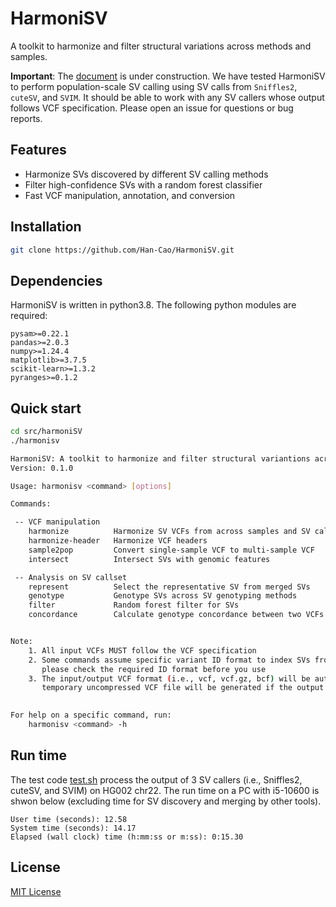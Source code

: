 # HarmoniSV
A toolkit to harmonize and filter structural variations across methods and samples.

**Important**: The [document] is under construction. We have tested HarmoniSV to perform population-scale SV calling using SV calls from `Sniffles2`, `cuteSV`, and `SVIM`. It should be able to work with any SV callers whose output follows VCF specification. Please open an issue for questions or bug reports.

## Features
- Harmonize SVs discovered by different SV calling methods
- Filter high-confidence SVs with a random forest classifier
- Fast VCF manipulation, annotation, and conversion

## Installation
``` bash
git clone https://github.com/Han-Cao/HarmoniSV.git
```
## Dependencies
HarmoniSV is written in python3.8. The following python modules are required:
```
pysam>=0.22.1
pandas>=2.0.3
numpy>=1.24.4
matplotlib>=3.7.5
scikit-learn>=1.3.2
pyranges>=0.1.2
```

## Quick start
``` bash
cd src/harmoniSV
./harmonisv

HarmoniSV: A toolkit to harmonize and filter structural variantions across methods and samples
Version: 0.1.0

Usage: harmonisv <command> [options]

Commands:

 -- VCF manipulation
    harmonize          Harmonize SV VCFs from across samples and SV calling methods
    harmonize-header   Harmonize VCF headers
    sample2pop         Convert single-sample VCF to multi-sample VCF
    intersect          Intersect SVs with genomic features

 -- Analysis on SV callset
    represent          Select the representative SV from merged SVs
    genotype           Genotype SVs across SV genotyping methods
    filter             Random forest filter for SVs
    concordance        Calculate genotype concordance between two VCFs


Note:
    1. All input VCFs MUST follow the VCF specification
    2. Some commands assume specific variant ID format to index SVs from different methods and samples, 
       please check the required ID format before you use
    3. The input/output VCF format (i.e., vcf, vcf.gz, bcf) will be automatically detected. However, a 
       temporary uncompressed VCF file will be generated if the output is vcf.gz or bcf.
     

For help on a specific command, run:
    harmonisv <command> -h

```

## Run time
The test code [test.sh](test/test.sh) process the output of 3 SV callers (i.e., Sniffles2, cuteSV, and SVIM) on HG002 chr22. The run time on a PC with i5-10600 is shwon below (excluding time for SV discovery and merging by other tools).

```
User time (seconds): 12.58
System time (seconds): 14.17
Elapsed (wall clock) time (h:mm:ss or m:ss): 0:15.30
```

## License

[MIT License](LICENSE)

[document]: https://han-cao.github.io/HarmoniSV/